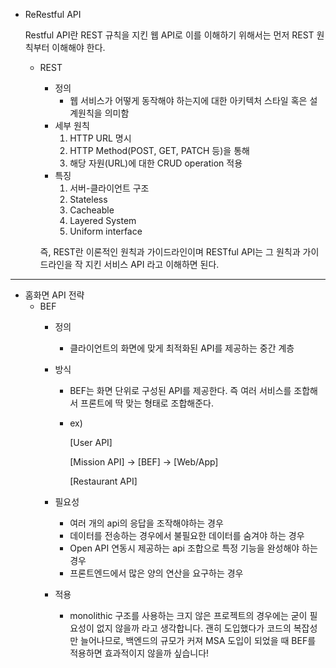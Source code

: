 - ReRestful API
    
    Restful API란 REST 규칙을 지킨 웹 API로 이를 이해하기 위해서는 먼저 REST 원칙부터 이해해야 한다.
    
    - REST
        - 정의
            - 웹 서비스가 어떻게 동작해야 하는지에 대한 아키텍처 스타일 혹은 설계원칙을 의미함
        - 세부 원칙
            1. HTTP URL 명시
            2. HTTP Method(POST, GET, PATCH 등)을 통해
            3. 해당 자원(URL)에 대한 CRUD operation 적용
        - 특징
            1. 서버-클라이언트 구조
            2. Stateless
            3. Cacheable
            4. Layered System
            5. Uniform interface
        
        즉, REST란 이론적인 원칙과 가이드라인이며 RESTful API는 그 원칙과 가이드라인을 작 지킨 서비스 API 라고 이해하면 된다.

---------------------------
        
- 홈화면 API 전략
    - BEF
        - 정의
            - 클라이언트의 화면에 맞게 최적화된 API를 제공하는 중간 계층
        
        - 방식
            - BEF는 화면 단위로 구성된 API를 제공한다. 즉 여러 서비스를 조합해서 프론트에 딱 맞는 형태로 조합해준다.
            - ex)
                
                [User API]     
                
                [Mission API]         → [BEF]  → [Web/App]
                
                [Restaurant API]
                
        - 필요성
            - 여러 개의 api의 응답을 조작해야하는 경우
            - 데이터를 전송하는 경우에서 불필요한 데이터를 숨겨야 하는 경우
            - Open API 연동시 제공하는 api 조합으로 특정 기능을 완성해야 하는 경우
            - 프론트엔드에서 많은 양의 연산을 요구하는 경우
        
        - 적용
            - monolithic 구조를 사용하는 크지 않은 프로젝트의 경우에는 굳이 필요성이 없지 않을까 라고 생각합니다. 괜히 도입했다가 코드의 복잡성만 늘어나므로, 백엔드의 규모가 커져 MSA 도입이 되었을 때 BEF를 적용하면 효과적이지 않을까 싶습니다!
